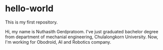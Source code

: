 # hello-world
This is my first repository.

Hi, my name is Nuthasith Gerdpratoom. I've just graduated bachelor degree from department of mechanial engineering, Chulalongkorn University.
Now, I'm working for Obodroid, AI and Robotics company.
